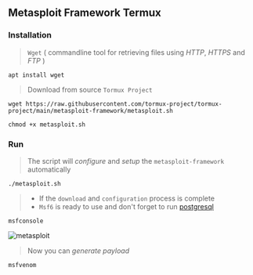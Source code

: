 ## Metasploit Framework Termux

### Installation

> `Wget` ( commandline tool for retrieving files using _HTTP_, _HTTPS_ and _FTP_ )
```
apt install wget
```
> Download from source `Tormux Project`
```
wget https://raw.githubusercontent.com/tormux-project/tormux-project/main/metasploit-framework/metasploit.sh
```
```
chmod +x metasploit.sh
```

### Run
> The script will _configure_ and _setup_ the `metasploit-framework` automatically

```
./metasploit.sh
```

>* If the `download` and `configuration` process is complete
>* `Msf6` is ready to use and don't forget to run [postgresql](../postgresql)

```
msfconsole
```
![metasploit](https://i.ibb.co/JtxG5C8/metasploit.jpg)

> Now you can _generate payload_
```
msfvenom
```
